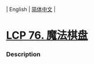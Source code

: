 | English | [简体中文](README.md) |

# [LCP 76. 魔法棋盘](https://leetcode.cn/problems/1ybDKD)
 ### Description
